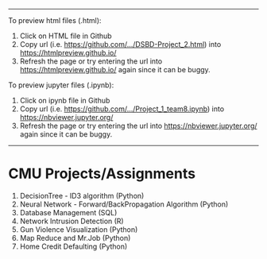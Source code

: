 
************************************************************************************************************************
To preview html files (.html):

1.  Click on HTML file in Github
2.  Copy url (i.e. https://github.com/.../DSBD-Project_2.html) into https://htmlpreview.github.io/ 
3.  Refresh the page or try entering the url into https://htmlpreview.github.io/ again since it can be buggy.
	
To preview jupyter files (.ipynb):

1.  Click on ipynb file in Github
2.  Copy url (i.e. https://github.com/.../Project_1_team8.ipynb) into https://nbviewer.jupyter.org/
3.  Refresh the page or try entering the url into https://nbviewer.jupyter.org/ again since it can be buggy.

*************************************************************************************************************************


# CMU Projects/Assignments

1. DecisionTree - ID3 algorithm (Python)
2. Neural Network - Forward/BackPropagation Algorithm (Python)
3. Database Management (SQL)
4. Network Intrusion Detection (R)
5. Gun Violence Visualization (Python)
6. Map Reduce and Mr.Job (Python)
7. Home Credit Defaulting (Python)  

